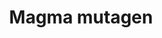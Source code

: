 ---
layout: item
title: Magma mutagen
item-id: 13201
datatable: true
id: 13201
name: "Magma mutagen"
members: true
lowalch: 3800
highalch: 5700
examine: "Triggers mutation in a serpentine helm."
monsters:
  - id: 2042
    name: "Zulrah"
    members: true
    combat_level: 725
    wiki_url: "https://oldschool.runescape.wiki/w/Zulrah#Serpentine"
    drops:
      - quantity: "1"
        rarity: 0.00007630093087135663
        drop_requirements: null
---